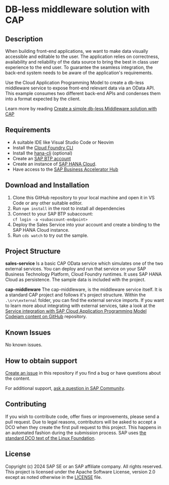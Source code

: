 # DB-less middleware solution with CAP

<!--- Register repository https://api.reuse.software/register, then add REUSE badge:
[![REUSE status](https://api.reuse.software/badge/github.com/SAP-samples/REPO-NAME)](https://api.reuse.software/info/github.com/SAP-samples/REPO-NAME)
-->

## Description
When building front-end applications, we want to make data visually accessible and editable to the user. The application relies on correctness, availability and reliability of the data source to bring the best in class user experience to the end user. To guarantee the seamless integration, the back-end system needs to be aware of the application's requirements.

Use the Cloud Application Programming Model to create a db-less middleware service to expose front-end relevant data via an OData API. This example consumes two different back-end APIs and condenses them into a format expected by the client.

Learn more by reading [Create a simple db-less Middleware solution with CAP](https://community.sap.com/t5/technology-blogs-by-sap/create-a-simple-db-less-middleware-solution-with-cap/ba-p/13682689)

## Requirements
* A suitable IDE like Visual Studio Code or Neovim
* Install the [Cloud Foundry CLI](https://developers.sap.com/tutorials/cp-cf-download-cli.html)
* Install the [hana-cli](https://github.com/SAP-samples/hana-developer-cli-tool-example) (optional)
* Create an [SAP BTP account](https://help.sap.com/docs/btp/sap-business-technology-platform/trial-accounts-and-free-tier)
* Create an instance of [SAP HANA Cloud](https://developers.sap.com/tutorials/hana-cloud-deploying.html).
* Have access to the [SAP Business Accelerator Hub](https://api.sap.com/)

## Download and Installation
1. Clone this GitHub repository to your local machine and open it in VS Code or any other suitable editor.
2. Run `npm install` in the root to install all dependencies
3. Connect to your SAP BTP subaccount:  
`cf login -a <subaccount-endpoint>`
4. Deploy the Sales Service into your account and create a binding to the SAP HANA Cloud instance.
5. Run `cds watch` to try out the sample.

## Project Structure

**sales-service**
Is a basic CAP OData service which simulates one of the two external services.
You can deploy and run that service on your SAP Business Technology Platform, Cloud Foundry runtimes. It uses SAP HANA Cloud as persistence.
The sample data is included with the project.

**cap-middleware**
The cap-middleware, is the middleware service itself. It is a standard CAP project and follows it's project structure. Within the `.\srv\external` folder, you can find the external service imports.
If you want to learn more about integrating with external services, take a look at the [Service integration with SAP Cloud Application Programming Model Codejam content on GitHub](https://github.com/SAP-samples/cap-service-integration-codejam) repository.

## Known Issues
No known issues.

## How to obtain support
[Create an issue](https://github.com/SAP-samples/<repository-name>/issues) in this repository if you find a bug or have questions about the content.
 
For additional support, [ask a question in SAP Community](https://answers.sap.com/questions/ask.html).

## Contributing
If you wish to contribute code, offer fixes or improvements, please send a pull request. Due to legal reasons, contributors will be asked to accept a DCO when they create the first pull request to this project. This happens in an automated fashion during the submission process. SAP uses [the standard DCO text of the Linux Foundation](https://developercertificate.org/).

## License
Copyright (c) 2024 SAP SE or an SAP affiliate company. All rights reserved. This project is licensed under the Apache Software License, version 2.0 except as noted otherwise in the [LICENSE](LICENSE) file.
